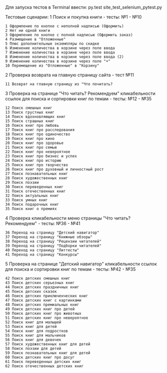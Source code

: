 Для запуска тестов в Terminal ввести: py.test site_test_selenium_pytest.py

Тестовые сценарии:
1 Поиск и покупка книги - тесты: №1 - №10

	1 Оформление по кнопке с неполной надписью (Оформить)
	2 Нет ни одной книги
	3 Оформление по кнопке с полной надписью (Оформить заказ)
	4 Размещение в "Отложенные"
	5 Плюс дополнительные экземпляры по скидке
	6 Изменение количества в корзине через поле ввода
	7 Изменение количества в корзине через поле ввода
	8 Изменение количества в корзине через поле ввода (2)
	9 Изменение количества в корзине через поле "+"
	10 Перемещение из "Отложенные" в "Корзину"

2 Проверка возврата на главную страницу сайта - тест №11

	11 Возврат на главную страницу из "Что почитать?

3 Проверка на странице "Что читать? Рекомендуем" кликабельности ссылок для поиска и сортировки книг по темам - тесты: №12 - №35

	12 Поиск смешных книг
	13 Поиск грустных книг
	14 Поиск вдохновляющих книг
	15 Поиск страшных книг
	16 Поиск книг про любовь
	17 Поиск книг про расследования
	18 Поиск книг про одиночество
	19 Поиск книг про кино
	20 Поиск книг про здоровье
	21 Поиск книг про семью
	22 Поиск книг про невероятное
	23 Поиск книг про бизнес и успех
	24 Поиск книг про историю
	25 Поиск книг про творчество
	26 Поиск книг про духовный и личностный рост
	27 Поиск познавательных книг
	28 Поиск художественных книг
	29 Поиск поэзии
	30 Поиск переведенных книг
	31 Поиск отечественных книг
	32 Поиск актуальных книг
	33 Поиск умных книг
	34 Поиск подарочных книг
	35 Поиск книг о премиях

4 Проверка кликабельности меню страницы "Что читать? Рекомендуем" - тесты: №36 - №41
	
	36 Переход на страницу "Детский навигатор"
	37 Переход на страницу "Книжные обзоры"
	38 Переход на страницу "Рецензии читателей"
	39 Переход на страницу "Подборки читателей"
	40 Переход на страницу "Литтесты"
	41 Переход на страницу "Конкурсы"
	
5 Проверка на странице "Детский навигатор" кликабельности ссылок для поиска и сортировки книг по темам - тесты: №42 - №35
	
	42 Поиск детских смешных книг
	43 Поиск детских серьезных книг
	44 Поиск детских праздничных книг
	45 Поиск детских сказок
	46 Поиск детских приключенческих книг
	47 Поиск детских книг с картинками
	48 Поиск детских премиальных книг
	49 Поиск детских книг про детей
	50 Поиск детских книг про животных
	51 Поиск детских книг про невероятное
	52 Поиск книг для малышей
	53 Поиск книг для детей
	54 Поиск книг для подростков
	55 Поиск книг для мальчиков
	56 Поиск книг для девочек
	57 Поиск художественных книг для детей
	58 Поиск поэзии для детей
	59 Поиск познавательных книг для детей
	60 Поиск детских книг про досуг
	61 Поиск переведенных детских книг
	62 Поиск отечественных детских книг
